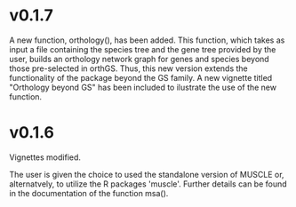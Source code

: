 # v0.1.7
A new function, orthology(), has been added. This function, which takes as input a file containing the species tree and the gene tree provided by the user, builds an orthology network graph for genes and species beyond those pre-selected in orthGS. Thus, this new version extends the functionality of the package beyond the GS family. A new vignette titled "Orthology beyond GS" has been included to ilustrate the use of the new function.

# v0.1.6
Vignettes modified.

The user is given the choice to used the standalone version of MUSCLE or, alternatvely, to utilize the R packages 'muscle'. Further details can be found in the documentation of the function msa().